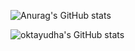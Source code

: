 <!--![Top Langs](https://github-readme-stats.vercel.app/api/top-langs/?username=oktayudha05&layout=compact)

![Top Langs](https://github-readme-stats.vercel.app/api/top-langs/?username=oktayudha05&layout=compact&icons=true&theme=transparent)
-->
![Anurag's GitHub stats](https://github-readme-stats.vercel.app/api?username=oktayudha05&show_icons=true&theme=transparent&rank_icon=github)

![oktayudha's GitHub stats](https://github-readme-stats.vercel.app/api/wakatime?username=oktayudha05&show_icons=true&theme=transparent)

<!--
**oktayudha05/oktayudha05** is a ✨ _special_ ✨ repository because its `README.md` (this file) appears on your GitHub profile.

Here are some ideas to get you started:

- 🔭 I’m currently working on ...
- 🌱 I’m currently learning ...
- 👯 I’m looking to collaborate on ...
- 🤔 I’m looking for help with ...
- 💬 Ask me about ...
- 📫 How to reach me: ...
- 😄 Pronouns: ...
- ⚡ Fun fact: ...
-->
